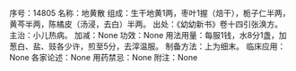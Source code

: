 序号：14805
名称：地黄散
组成：生干地黄1两，枣叶1握（焙干），栀子仁半两，黄芩半两，陈橘皮（汤浸，去白）半两。
出处：《幼幼新书》卷十四引张涣方。
主治：小儿热病。
加减：None
功效：None
用法用量：每服1钱，水8分1盏，加葱白、盐、豉各少许，煎至5分，去滓温服。
制备方法：上为细末。
临床应用：None
各家论述：None
用药禁忌：None
附注：None
